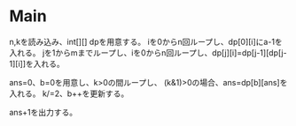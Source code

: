 # Main
n,kを読み込み、int[][] dpを用意する。
iを0からn回ループし、dp[0][i]にa-1を入れる。
jを1からmまでループし、iを0からn回ループし、dp[j][i]=dp[j-1][dp[j-1][i]]を入れる。

ans=0、b=0を用意し、k>0の間ループし、
(k&1)>0の場合、ans=dp[b][ans]を入れる。
k/=2、b++を更新する。

ans+1を出力する。
